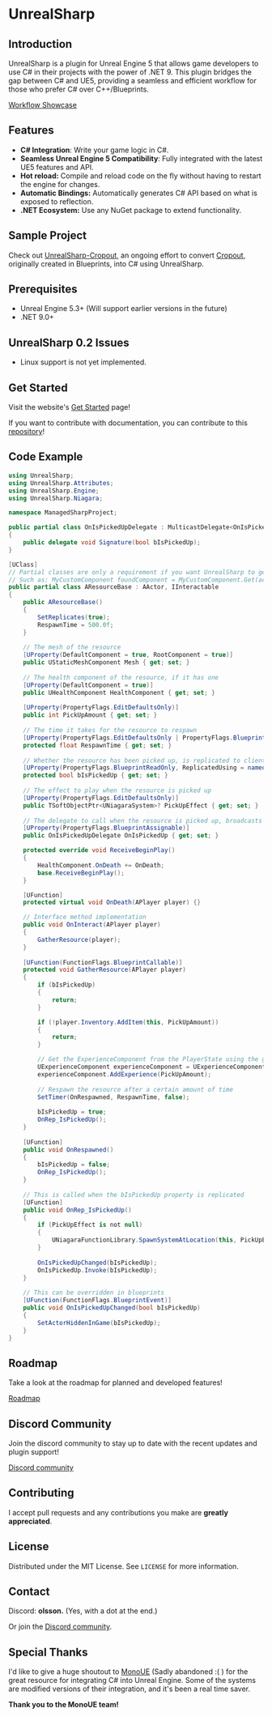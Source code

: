 # UnrealSharp

## Introduction
UnrealSharp is a plugin for Unreal Engine 5 that allows game developers to use C# in their projects with the power of .NET 9. This plugin bridges the gap between C# and UE5, providing a seamless and efficient workflow for those who prefer C# over C++/Blueprints.

[Workflow Showcase](https://www.youtube.com/watch?v=NdbiysPTztA)

## Features
- **C# Integration**: Write your game logic in C#.
- **Seamless Unreal Engine 5 Compatibility**: Fully integrated with the latest UE5 features and API.
- **Hot reload:** Compile and reload code on the fly without having to restart the engine for changes.
- **Automatic Bindings:** Automatically generates C# API based on what is exposed to reflection.
- **.NET Ecosystem:** Use any NuGet package to extend functionality.

## Sample Project

Check out [UnrealSharp-Cropout](https://github.com/UnrealSharp/UnrealSharp-Cropout/tree/main), an ongoing effort to convert [Cropout](https://www.unrealengine.com/en-US/blog/cropout-casual-rts-game-sample-project), originally created in Blueprints, into C# using UnrealSharp. 

## Prerequisites
- Unreal Engine 5.3+ (Will support earlier versions in the future)
- .NET 9.0+

## UnrealSharp 0.2 Issues
- Linux support is not yet implemented.

## Get Started

Visit the website's [Get Started](https://www.unrealsharp.com/get-started.html) page!

If you want to contribute with documentation, you can contribute to this [repository](https://github.com/UnrealSharp/unrealsharp.github.io)!

## Code Example

```c#
using UnrealSharp;
using UnrealSharp.Attributes;
using UnrealSharp.Engine;
using UnrealSharp.Niagara;

namespace ManagedSharpProject;

public partial class OnIsPickedUpDelegate : MulticastDelegate<OnIsPickedUpDelegate.Signature>
{
    public delegate void Signature(bool bIsPickedUp);
}

[UClass]
// Partial classes are only a requirement if you want UnrealSharp to generate helper methods.
// Such as: MyCustomComponent foundComponent = MyCustomComponent.Get(actorReference);
public partial class AResourceBase : AActor, IInteractable
{
    public AResourceBase()
    {
        SetReplicates(true);
        RespawnTime = 500.0f;
    }
    
    // The mesh of the resource
    [UProperty(DefaultComponent = true, RootComponent = true)]
    public UStaticMeshComponent Mesh { get; set; }
    
    // The health component of the resource, if it has one
    [UProperty(DefaultComponent = true)]
    public UHealthComponent HealthComponent { get; set; }
    
    [UProperty(PropertyFlags.EditDefaultsOnly)]
    public int PickUpAmount { get; set; }
    
    // The time it takes for the resource to respawn
    [UProperty(PropertyFlags.EditDefaultsOnly | PropertyFlags.BlueprintReadOnly)]
    protected float RespawnTime { get; set; }
    
    // Whether the resource has been picked up, is replicated to clients.
    [UProperty(PropertyFlags.BlueprintReadOnly, ReplicatedUsing = nameof(OnRep_IsPickedUp))]
    protected bool bIsPickedUp { get; set; }
    
    // The effect to play when the resource is picked up
    [UProperty(PropertyFlags.EditDefaultsOnly)]
    public TSoftObjectPtr<UNiagaraSystem>? PickUpEffect { get; set; }
    
    // The delegate to call when the resource is picked up, broadcasts on clients too.
    [UProperty(PropertyFlags.BlueprintAssignable)]
    public OnIsPickedUpDelegate OnIsPickedUp { get; set; }

    protected override void ReceiveBeginPlay()
    {
        HealthComponent.OnDeath += OnDeath;
        base.ReceiveBeginPlay();
    }

    [UFunction]
    protected virtual void OnDeath(APlayer player) {}

    // Interface method implementation
    public void OnInteract(APlayer player)
    {
        GatherResource(player);
    }
    
    [UFunction(FunctionFlags.BlueprintCallable)]
    protected void GatherResource(APlayer player)
    {
        if (bIsPickedUp)
        {
            return;
        }

        if (!player.Inventory.AddItem(this, PickUpAmount))
        {
            return;
        }

        // Get the ExperienceComponent from the PlayerState using the generated helper methods.
        UExperienceComponent experienceComponent = UExperienceComponent.Get(player.PlayerState);
        experienceComponent.AddExperience(PickUpAmount);
        
        // Respawn the resource after a certain amount of time
        SetTimer(OnRespawned, RespawnTime, false);
        
        bIsPickedUp = true;
        OnRep_IsPickedUp();
    }
    
    [UFunction]
    public void OnRespawned()
    {
        bIsPickedUp = false;
        OnRep_IsPickedUp();
    }
    
    // This is called when the bIsPickedUp property is replicated
    [UFunction]
    public void OnRep_IsPickedUp()
    {
        if (PickUpEffect is not null)
        {
            UNiagaraFunctionLibrary.SpawnSystemAtLocation(this, PickUpEffect, GetActorLocation(), GetActorRotation());
        }
        
        OnIsPickedUpChanged(bIsPickedUp);
        OnIsPickedUp.Invoke(bIsPickedUp);
    }
    
    // This can be overridden in blueprints
    [UFunction(FunctionFlags.BlueprintEvent)]
    public void OnIsPickedUpChanged(bool bIsPickedUp)
    {
        SetActorHiddenInGame(bIsPickedUp);
    }
}
```

## Roadmap
Take a look at the roadmap for planned and developed features!

[Roadmap](https://github.com/orgs/UnrealSharp/projects/3)

## Discord Community 
Join the discord community to stay up to date with the recent updates and plugin support!

[Discord community](https://discord.gg/HQuJUYFxeV)

## Contributing
I accept pull requests and any contributions you make are **greatly appreciated**.

## License
Distributed under the MIT License. See `LICENSE` for more information.

## Contact
Discord: **olsson.** (Yes, with a dot at the end.)

Or join the [Discord community](https://discord.gg/HQuJUYFxeV).

## Special Thanks
I'd like to give a huge shoutout to [MonoUE](https://mono-ue.github.io/) (Sadly abandoned :( ) for the great resource for integrating C# into Unreal Engine. Some of the systems are modified versions of their integration, and it's been a real time saver. 

**Thank you to the MonoUE team!**

